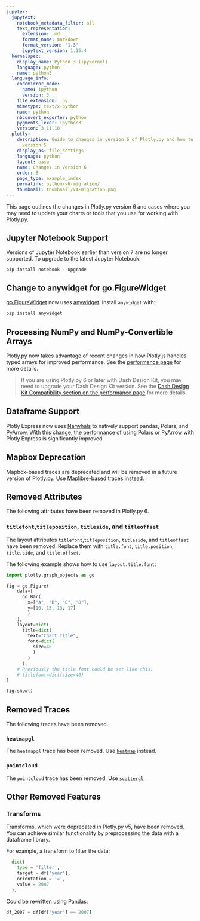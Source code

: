 ```yaml
---
jupyter:
  jupytext:
    notebook_metadata_filter: all
    text_representation:
      extension: .md
      format_name: markdown
      format_version: '1.3'
      jupytext_version: 1.16.4
  kernelspec:
    display_name: Python 3 (ipykernel)
    language: python
    name: python3
  language_info:
    codemirror_mode:
      name: ipython
      version: 3
    file_extension: .py
    mimetype: text/x-python
    name: python
    nbconvert_exporter: python
    pygments_lexer: ipython3
    version: 3.11.10
  plotly:
    description: Guide to changes in version 6 of Plotly.py and how to migrate from
      version 5
    display_as: file_settings
    language: python
    layout: base
    name: Changes in Version 6
    order: 8
    page_type: example_index
    permalink: python/v6-migration/
    thumbnail: thumbnail/v4-migration.png
---
```


This page outlines the changes in Plotly.py version 6 and cases where you may need to update your charts or tools that you use for working with Plotly.py.

<!-- #region -->
## Jupyter Notebook Support

Versions of Jupyter Notebook earlier than version 7 are no longer supported. To upgrade to the latest Jupyter Notebook:

```
pip install notebook --upgrade
```

## Change to anywidget for go.FigureWidget

[go.FigureWidget](https://plotly.com/python/figurewidget/) now uses [anywidget](https://anywidget.dev/). Install `anywidget` with:

```python
pip install anywidget
```

## Processing NumPy and NumPy-Convertible Arrays

Plotly.py now takes advantage of recent changes in how Plotly.js handles typed arrays for improved performance. See the [performance page](https://plotly.com/python/performance/) for more details.

> If you are using Plotly.py 6 or later with Dash Design Kit, you may need to upgrade your Dash Design Kit version. See the [Dash Design Kit Compatibility section on the performance page](/python/performance/#dash-design-kit-compatibility) for more details.


## Dataframe Support

Plotly Express now uses [Narwhals](https://narwhals-dev.github.io/narwhals/) to natively support pandas, Polars, and PyArrow. With this change, the [performance](https://plotly.com/python/performance/) of using Polars or PyArrow with Plotly Express is significantly improved.

## Mapbox Deprecation

Mapbox-based traces are deprecated and will be removed in a future version of Plotly.py. Use [Maplibre-based](https://plotly.com/python/mapbox-to-maplibre/) traces instead.

## Removed Attributes

The following attributes have been removed in Plotly.py 6.

### `titlefont`,`titleposition`, `titleside`, and `titleoffset`

The layout attributes `titlefont`,`titleposition`, `titleside`, and `titleoffset` have been removed. Replace them with `title.font`, `title.position`, `title.side`, and `title.offset`.

The following example shows how to use `layout.title.font`:

```python
import plotly.graph_objects as go

fig = go.Figure(
    data=[
      go.Bar(
        x=["A", "B", "C", "D"],
        y=[10, 15, 13, 17]
        )
    ],
    layout=dict(
      title=dict(
        text="Chart Title",
        font=dict(
          size=40
          )
        )
      ),
    # Previously the title font could be set like this:
    # titlefont=dict(size=40)
)

fig.show()
```

## Removed Traces

The following traces have been removed.

### `heatmapgl`

The `heatmapgl` trace has been removed. Use [`heatmap`](/python/heatmaps/) instead.


### `pointcloud`

The `pointcloud` trace has been removed. Use [`scattergl`](/python/reference/scattergl/).

<!-- #endregion -->

<!-- #region -->
## Other Removed Features

### Transforms

Transforms, which were deprecated in Plotly.py v5, have been removed. You can achieve similar functionality by preprocessing the data with a dataframe library.

For example, a transform to filter the data:

```python
  dict(
    type = 'filter',
    target = df['year'],
    orientation = '=',
    value = 2007
  ),
```

Could be rewritten using Pandas:

```python
df_2007 = df[df['year'] == 2007]
```
<!-- #endregion -->
